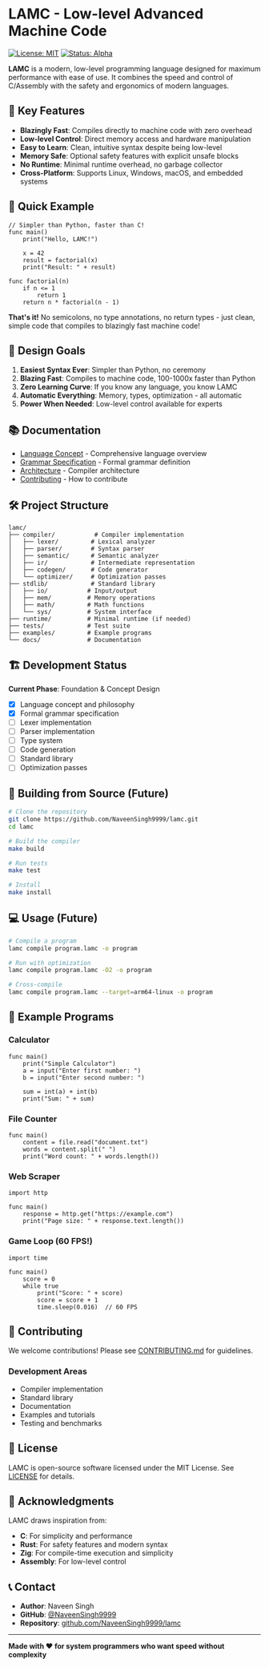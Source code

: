 # LAMC - Low-level Advanced Machine Code

[![License: MIT](https://img.shields.io/badge/License-MIT-blue.svg)](LICENSE)
[![Status: Alpha](https://img.shields.io/badge/Status-Alpha-orange.svg)]()

**LAMC** is a modern, low-level programming language designed for maximum performance with ease of use. It combines the speed and control of C/Assembly with the safety and ergonomics of modern languages.

## 🚀 Key Features

- **Blazingly Fast**: Compiles directly to machine code with zero overhead
- **Low-level Control**: Direct memory access and hardware manipulation
- **Easy to Learn**: Clean, intuitive syntax despite being low-level
- **Memory Safe**: Optional safety features with explicit unsafe blocks
- **No Runtime**: Minimal runtime overhead, no garbage collector
- **Cross-Platform**: Supports Linux, Windows, macOS, and embedded systems

## 📖 Quick Example

```lamc
// Simpler than Python, faster than C!
func main()
    print("Hello, LAMC!")
    
    x = 42
    result = factorial(x)
    print("Result: " + result)

func factorial(n)
    if n <= 1
        return 1
    return n * factorial(n - 1)
```

**That's it!** No semicolons, no type annotations, no return types - just clean, simple code that compiles to blazingly fast machine code!

## 🎯 Design Goals

1. **Easiest Syntax Ever**: Simpler than Python, no ceremony
2. **Blazing Fast**: Compiles to machine code, 100-1000x faster than Python
3. **Zero Learning Curve**: If you know any language, you know LAMC
4. **Automatic Everything**: Memory, types, optimization - all automatic
5. **Power When Needed**: Low-level control available for experts

## 📚 Documentation

- [Language Concept](LAMC_CONCEPT.md) - Comprehensive language overview
- [Grammar Specification](LAMC_GRAMMAR.md) - Formal grammar definition
- [Architecture](docs/ARCHITECTURE.md) - Compiler architecture
- [Contributing](CONTRIBUTING.md) - How to contribute

## 🛠️ Project Structure

```
lamc/
├── compiler/           # Compiler implementation
│   ├── lexer/         # Lexical analyzer
│   ├── parser/        # Syntax parser
│   ├── semantic/      # Semantic analyzer
│   ├── ir/            # Intermediate representation
│   ├── codegen/       # Code generator
│   └── optimizer/     # Optimization passes
├── stdlib/            # Standard library
│   ├── io/           # Input/output
│   ├── mem/          # Memory operations
│   ├── math/         # Math functions
│   └── sys/          # System interface
├── runtime/          # Minimal runtime (if needed)
├── tests/            # Test suite
├── examples/         # Example programs
└── docs/             # Documentation

```

## 🏗️ Development Status

**Current Phase**: Foundation & Concept Design

- [x] Language concept and philosophy
- [x] Formal grammar specification
- [ ] Lexer implementation
- [ ] Parser implementation
- [ ] Type system
- [ ] Code generation
- [ ] Standard library
- [ ] Optimization passes

## 🔧 Building from Source (Future)

```bash
# Clone the repository
git clone https://github.com/NaveenSingh9999/lamc.git
cd lamc

# Build the compiler
make build

# Run tests
make test

# Install
make install
```

## 💻 Usage (Future)

```bash
# Compile a program
lamc compile program.lamc -o program

# Run with optimization
lamc compile program.lamc -O2 -o program

# Cross-compile
lamc compile program.lamc --target=arm64-linux -o program
```

## 🌟 Example Programs

### Calculator
```lamc
func main()
    print("Simple Calculator")
    a = input("Enter first number: ")
    b = input("Enter second number: ")
    
    sum = int(a) + int(b)
    print("Sum: " + sum)
```

### File Counter
```lamc
func main()
    content = file.read("document.txt")
    words = content.split(" ")
    print("Word count: " + words.length())
```

### Web Scraper
```lamc
import http

func main()
    response = http.get("https://example.com")
    print("Page size: " + response.text.length())
```

### Game Loop (60 FPS!)
```lamc
import time

func main()
    score = 0
    while true
        print("Score: " + score)
        score = score + 1
        time.sleep(0.016)  // 60 FPS
```

## 🤝 Contributing

We welcome contributions! Please see [CONTRIBUTING.md](CONTRIBUTING.md) for guidelines.

### Development Areas
- Compiler implementation
- Standard library
- Documentation
- Examples and tutorials
- Testing and benchmarks

## 📜 License

LAMC is open-source software licensed under the MIT License. See [LICENSE](LICENSE) for details.

## 🙏 Acknowledgments

LAMC draws inspiration from:
- **C**: For simplicity and performance
- **Rust**: For safety features and modern syntax
- **Zig**: For compile-time execution and simplicity
- **Assembly**: For low-level control

## 📞 Contact

- **Author**: Naveen Singh
- **GitHub**: [@NaveenSingh9999](https://github.com/NaveenSingh9999)
- **Repository**: [github.com/NaveenSingh9999/lamc](https://github.com/NaveenSingh9999/lamc)

---

**Made with ❤️ for system programmers who want speed without complexity**
